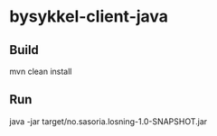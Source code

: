 # bysykkel-client-java

## Build
mvn clean install

## Run
java -jar target/no.sasoria.losning-1.0-SNAPSHOT.jar
